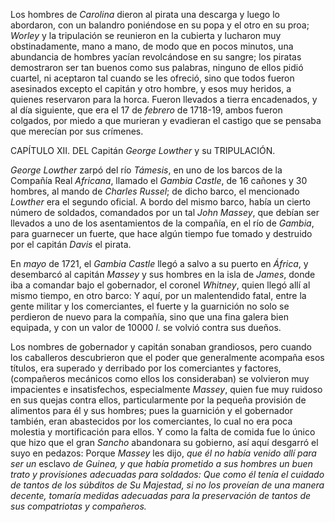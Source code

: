 Los hombres de *Carolina* dieron al pirata una descarga y luego lo abordaron, con un balandro poniéndose en su popa y el otro en su proa; *Worley* y la tripulación se reunieron en la cubierta y lucharon muy obstinadamente, mano a mano, de modo que en pocos minutos, una abundancia de hombres yacían revolcándose en su sangre; los piratas demostraron ser tan buenos como sus palabras, ninguno de ellos pidió cuartel, ni aceptaron tal cuando se les ofreció, sino que todos fueron asesinados excepto el capitán y otro hombre, y esos muy heridos, a quienes reservaron para la horca. Fueron llevados a tierra encadenados, y al día siguiente, que era el 17 de *febrero* de 1718-19, ambos fueron colgados, por miedo a que murieran y evadieran el castigo que se pensaba que merecían por sus crímenes.

CAPÍTULO XII. DEL Capitán *George Lowther* y su TRIPULACIÓN.

*George Lowther* zarpó del río *Támesis*, en uno de los barcos de la Compañía Real *Africana*, llamado el *Gambia Castle*, de 16 cañones y 30 hombres, al mando de *Charles Russel*; de dicho barco, el mencionado *Lowther* era el segundo oficial. A bordo del mismo barco, había un cierto número de soldados, comandados por un tal *John Massey*, que debían ser llevados a uno de los asentamientos de la compañía, en el río de *Gambia*, para guarnecer un fuerte, que hace algún tiempo fue tomado y destruido por el capitán *Davis* el pirata.

En *mayo* de 1721, el *Gambia Castle* llegó a salvo a su puerto en *África*, y desembarcó al capitán *Massey* y sus hombres en la isla de *James*, donde iba a comandar bajo el gobernador, el coronel *Whitney*, quien llegó allí al mismo tiempo, en otro barco: Y aquí, por un malentendido fatal, entre la gente militar y los comerciantes, el fuerte y la guarnición no solo se perdieron de nuevo para la compañía, sino que una fina galera bien equipada, y con un valor de 10000 _l._ se volvió contra sus dueños.

Los nombres de gobernador y capitán sonaban grandiosos, pero cuando los caballeros descubrieron que el poder que generalmente acompaña esos títulos, era superado y derribado por los comerciantes y factores, (compañeros mecánicos como ellos los consideraban) se volvieron muy impacientes e insatisfechos, especialmente *Massey*, quien fue muy ruidoso en sus quejas contra ellos, particularmente por la pequeña provisión de alimentos para él y sus hombres; pues la guarnición y el gobernador también, eran abastecidos por los comerciantes, lo cual no era poca molestia y mortificación para ellos. Y como la falta de comida fue lo único que hizo que el gran *Sancho* abandonara su gobierno, así aquí desgarró el suyo en pedazos: Porque *Massey* les dijo, _que él no había venido allí para ser un_ esclavo _de Guinea, y que había prometido a sus hombres un buen trato y provisiones adecuadas para soldados: Que como él tenía el cuidado de tantos de los súbditos de Su Majestad, si no los proveían de una manera decente, tomaría medidas adecuadas para la preservación de tantos de sus compatriotas y compañeros._